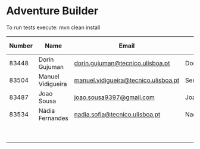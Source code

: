 ﻿# Adventure Builder

To run tests execute: mvn clean install


|   Number   |          Name           |            Email                     |   Name GitHUb  | Grupo |
| ---------- | ----------------------- | ------------------------------------ | ---------------| ----- |
| 83448      | Dorin Gujuman           | dorin.gujuman@tecnico.ulisboa.pt     | Dorin130       |   15  |
| 83504      | Manuel Vidigueira       | manuel.vidigueira@tecnico.ulisboa.pt | SemperDarky    |   15  |
| 83487      | Joao Sousa              | joao.sousa9397@gmail.com             | JoaoPBSousa    |   15  |
| 83534      | Nádia Fernandes         | nadia.sofia@tecnico.ulisboa.pt       | NadiaSofia     |   15  |
|            |                         |                                      |                |   4   |
|            |                         |                                      |                |   5   |
